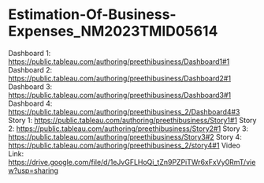 # Estimation-Of-Business-Expenses_NM2023TMID05614
Dashboard 1: https://public.tableau.com/authoring/preethibusiness/Dashboard1#1
Dashboard 2: https://public.tableau.com/authoring/preethibusiness/Dashboard2#1
Dashboard 3: https://public.tableau.com/authoring/preethibusiness/Dashboard3#1
Dashboard 4: https://public.tableau.com/authoring/preethibusiness_2/Dashboard4#3
Story 1: https://public.tableau.com/authoring/preethibusiness/Story1#1
Story 2: https://public.tableau.com/authoring/preethibusiness/Story2#1
Story 3: https://public.tableau.com/authoring/preethibusiness/Story3#2
Story 4: https://public.tableau.com/authoring/preethibusiness_2/story4#1
Video Link: https://drive.google.com/file/d/1eJvGFLHoQi_tZn9PZPiTWr6xFxVy0RmT/view?usp=sharing
